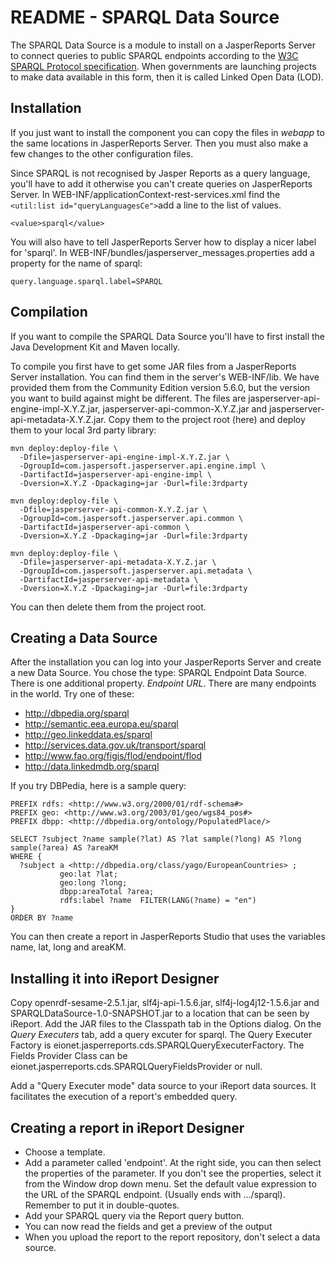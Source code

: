 # README - SPARQL Data Source
The SPARQL Data Source is a module to install on a JasperReports Server to connect queries to public SPARQL endpoints according to the [W3C SPARQL Protocol specification](http://www.w3.org/TR/sparql11-protocol/). When governments are launching projects to make data available in this form, then it is called Linked Open Data (LOD).

## Installation
If you just want to install the component you can copy the files in *webapp* to the same locations in JasperReports Server. Then you must also make a few changes to the other configuration files.

Since SPARQL is not recognised by Jasper Reports as a query language, you'll have to add it otherwise you can't create queries on JasperReports Server. In WEB-INF/applicationContext-rest-services.xml find the `<util:list id="queryLanguagesCe">`add a line to the list of values.
```
<value>sparql</value>
```
You will also have to tell JasperReports Server how to display a nicer label for 'sparql'. In WEB-INF/bundles/jasperserver_messages.properties add a property for the name of sparql:
```
query.language.sparql.label=SPARQL
```

## Compilation
If you want to compile the SPARQL Data Source you'll have to first install the Java Development Kit and Maven locally.

To compile you first have to get some JAR files from a JasperReports Server installation. You can find them in the server's WEB-INF/lib. We have provided them from the Community Edition version 5.6.0, but the version you want to build against might be different. The files are jasperserver-api-engine-impl-X.Y.Z.jar, jasperserver-api-common-X.Y.Z.jar and jasperserver-api-metadata-X.Y.Z.jar. Copy them to the project root (here) and deploy them to your local 3rd party library:

```
mvn deploy:deploy-file \
  -Dfile=jasperserver-api-engine-impl-X.Y.Z.jar \
  -DgroupId=com.jaspersoft.jasperserver.api.engine.impl \
  -DartifactId=jasperserver-api-engine-impl \
  -Dversion=X.Y.Z -Dpackaging=jar -Durl=file:3rdparty

mvn deploy:deploy-file \
  -Dfile=jasperserver-api-common-X.Y.Z.jar \
  -DgroupId=com.jaspersoft.jasperserver.api.common \
  -DartifactId=jasperserver-api-common \
  -Dversion=X.Y.Z -Dpackaging=jar -Durl=file:3rdparty

mvn deploy:deploy-file \
  -Dfile=jasperserver-api-metadata-X.Y.Z.jar \
  -DgroupId=com.jaspersoft.jasperserver.api.metadata \
  -DartifactId=jasperserver-api-metadata \
  -Dversion=X.Y.Z -Dpackaging=jar -Durl=file:3rdparty
```
You can then delete them from the project root.

## Creating a Data Source

After the installation you can log into your JasperReports Server and create a new Data Source. You chose the type: SPARQL Endpoint Data Source. There is one additional property. *Endpoint URL*. There are many endpoints in the world. Try one of these:

* http://dbpedia.org/sparql
* http://semantic.eea.europa.eu/sparql
* http://geo.linkeddata.es/sparql
* http://services.data.gov.uk/transport/sparql
* http://www.fao.org/figis/flod/endpoint/flod
* http://data.linkedmdb.org/sparql

If you try DBPedia, here is a sample query:

```
PREFIX rdfs: <http://www.w3.org/2000/01/rdf-schema#>
PREFIX geo: <http://www.w3.org/2003/01/geo/wgs84_pos#>
PREFIX dbpp: <http://dbpedia.org/ontology/PopulatedPlace/>

SELECT ?subject ?name sample(?lat) AS ?lat sample(?long) AS ?long sample(?area) AS ?areaKM
WHERE {
  ?subject a <http://dbpedia.org/class/yago/EuropeanCountries> ;
           geo:lat ?lat;
           geo:long ?long;
           dbpp:areaTotal ?area;
           rdfs:label ?name  FILTER(LANG(?name) = "en")
}
ORDER BY ?name
```

You can then create a report in JasperReports Studio that uses the variables name, lat, long and areaKM.

## Installing it into iReport Designer

Copy openrdf-sesame-2.5.1.jar, slf4j-api-1.5.6.jar, slf4j-log4j12-1.5.6.jar and SPARQLDataSource-1.0-SNAPSHOT.jar to a location that can be seen by iReport. Add the JAR files to the Classpath tab in the Options dialog. On the *Query Executers* tab, add a query excuter for sparql. The Query Executer Factory is eionet.jasperreports.cds.SPARQLQueryExecuterFactory. The Fields Provider Class can be eionet.jasperreports.cds.SPARQLQueryFieldsProvider or null.

Add a "Query Executer mode" data source to your iReport data sources. It facilitates the execution of a report's embedded query.

## Creating a report in iReport Designer

* Choose a template.
* Add a parameter called 'endpoint'. At the right side, you can then select the properties of the parameter. If you don't see the properties, select it from the Window drop down menu. Set the default value expression to the URL of the SPARQL endpoint. (Usually ends with .../sparql). Remember to put it in double-quotes.
* Add your SPARQL query via the Report query button.
* You can now read the fields and get a preview of the output
* When you upload the report to the report repository, don't select a data source.
